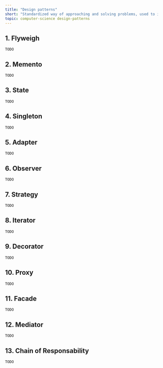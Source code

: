 ```yaml
---
title: "Design patterns"
short: "Standardized way of approaching and solving problems, used to improve the design and structure of software systems"
topic: computer-science design-patterns
---
```


## 1. Flyweigh

```
TODO
```

## 2. Memento

```
TODO
```

## 3. State

```
TODO
```

## 4. Singleton

```
TODO
```

## 5. Adapter

```
TODO
```

## 6. Observer

```
TODO
```

## 7. Strategy

```
TODO
```

## 8. Iterator

```
TODO
```

## 9. Decorator

```
TODO
```

## 10. Proxy

```
TODO
```

## 11. Facade

```
TODO
```

## 12. Mediator

```
TODO
```

## 13. Chain of Responsability

```
TODO
```
